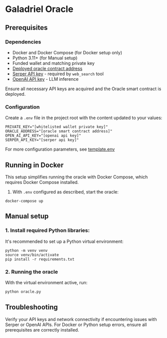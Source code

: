 # Galadriel Oracle

## Prerequisites

### Dependencies 
- Docker and Docker Compose (for Docker setup only)
- Python 3.11+ (for Manual setup)
- Funded wallet and matching private key
- [Deployed oracle contract address](https://github.com/galadriel-ai/contracts/blob/main/contracts/README.md)
- [Serper API key](https://serper.dev) - required by `web_search` tool
- [OpenAI API key](https://openai.com) - LLM inference

Ensure all necessary API keys are acquired and the Oracle smart contract is deployed.

### Configuration

Create a `.env` file in the project root with the content updated to your values:

```plaintext
PRIVATE_KEY="[whitelisted wallet private key]"
ORACLE_ADDRESS="[oracle smart contract address]"
OPEN_AI_API_KEY="[openai api key]"
SERPER_API_KEY="[serper api key]"
```

For more configuration parameters, see [template.env](https://github.com/galadriel-ai/contracts/blob/kresimir/oracle_readme/oracles/template.env)

## Running in Docker

This setup simplifies running the oracle with Docker Compose, which requires Docker Compose installed.

1. With `.env` configured as described, start the oracle:
```shell
docker-compose up
```

## Manual setup

### 1. Install required Python libraries:
It's recommended to set up a Python virtual environment:

```shell
python -m venv venv
source venv/bin/activate
pip install -r requirements.txt
```

### 2.  Running the oracle

With the virtual environment active, run:

```python
python oracle.py
```

## Troubleshooting

Verify your API keys and network connectivity if encountering issues with Serper or OpenAI APIs. For Docker or Python setup errors, ensure all prerequisites are correctly installed.